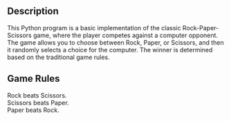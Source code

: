 ## Description
This Python program is a basic implementation of the classic Rock-Paper-Scissors game, where the player competes against a computer opponent. The game allows you to choose between Rock, Paper, or Scissors, and then it randomly selects a choice for the computer. The winner is determined based on the traditional game rules.

## Game Rules
Rock beats Scissors.<br>
Scissors beats Paper.<br>
Paper beats Rock.






